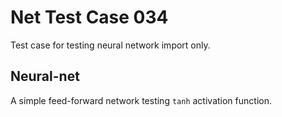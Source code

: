 # Net Test Case 034

Test case for testing neural network import only.

## Neural-net

A simple feed-forward network testing `tanh` activation function.
